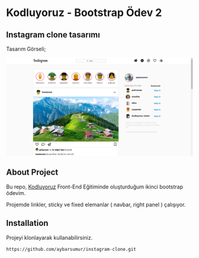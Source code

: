 # Kodluyoruz - Bootstrap Ödev 2
## Instagram clone tasarımı 
Tasarım Görseli;

![Ekran Resmi](assets/bootstrap-odev2-instagramclone.jpg)

## About Project
Bu repo, [Kodluyoruz](https://kodluyoruz.org) Front-End Eğitiminde oluşturduğum ikinci bootstrap ödevim.

Projemde linkler, sticky ve fixed elemanlar ( navbar, right panel ) çalışıyor.

## Installation
Projeyi klonlayarak kullanabilirsiniz. 
```
https://github.com/aybarsumur/instagram-clone.git
```